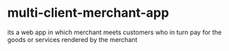 # multi-client-merchant-app
its a web app in which merchant meets customers who in turn pay for the goods or services rendered by the merchant 
